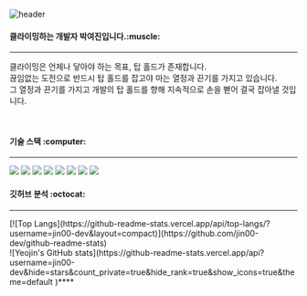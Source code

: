 ![header](https://capsule-render.vercel.app/api?type=soft&color=FFC61A&height=140&text=welcome%20to%20my%20space.&fontSize=37)
<br>
<h4>클라이밍하는 개발자 박여진입니다.:muscle:</h4>
<hr>
<p>클라이밍은 언제나 닿아야 하는 목표, 탑 홀드가 존재합니다.
<br> 끊임없는 도전으로 반드시 탑 홀드를 잡고야 마는 열정과 끈기를 가지고 있습니다.
<br> 그 열정과 끈기를 가지고 개발의 탑 홀드를 향해 지속적으로 손을 뻗어 결국 잡아낼 것입니다. </p>
<br>
<h4>기술 스택 :computer:</h4>
<hr>
<img src="https://img.shields.io/badge/java-007396?style=for-the-badge&logo=java&logoColor=white"> 
 <img src="https://img.shields.io/badge/spring-6DB33F?style=for-the-badge&logo=spring&logoColor=white"> 
 <img src="https://img.shields.io/badge/javascript-F7DF1E?style=for-the-badge&logo=javascript&logoColor=black">  <img src="https://img.shields.io/badge/jquery-0769AD?style=for-the-badge&logo=jquery&logoColor=white">
 <img src="https://img.shields.io/badge/oracle-F80000?style=for-the-badge&logo=oracle&logoColor=white"> 
  <img src="https://img.shields.io/badge/mysql-4479A1?style=for-the-badge&logo=mysql&logoColor=white">
<img src="https://img.shields.io/badge/git-F05032?style=for-the-badge&logo=git&logoColor=white">
  <img src="https://img.shields.io/badge/github-181717?style=for-the-badge&logo=github&logoColor=white">
<br>
<h4>깃허브 분석 :octocat:</h4>
<hr>
[![Top Langs](https://github-readme-stats.vercel.app/api/top-langs/?username=jin00-dev&layout=compact)](https://github.com/jin00-dev/github-readme-stats)
<br>
![Yeojin's GitHub stats](https://github-readme-stats.vercel.app/api?username=jin00-dev&hide=stars&count_private=true&hide_rank=true&show_icons=true&theme=default )****
